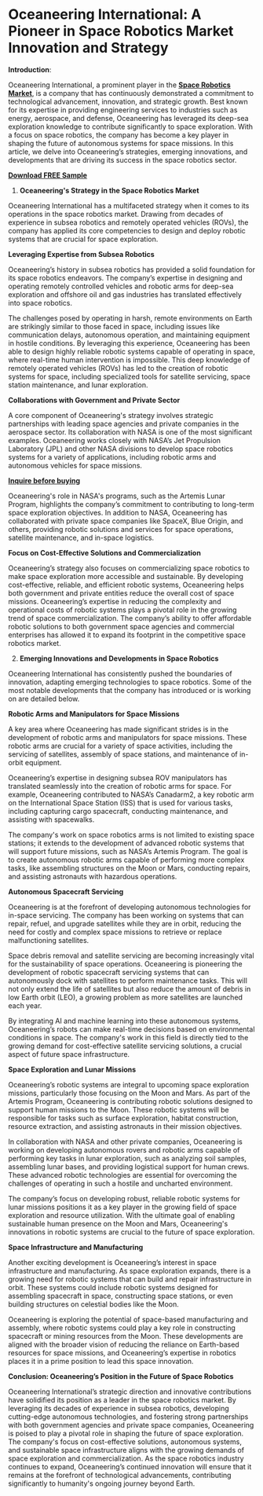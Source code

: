 # Oceaneering International: A Pioneer in Space Robotics Market Innovation and Strategy

**Introduction**:

Oceaneering International, a prominent player in the **[Space Robotics Market](https://www.nextmsc.com/report/space-robotics-market)**, is a company that has continuously demonstrated a commitment to technological advancement, innovation, and strategic growth. Best known for its expertise in providing engineering services to industries such as energy, aerospace, and defense, Oceaneering has leveraged its deep-sea exploration knowledge to contribute significantly to space exploration. With a focus on space robotics, the company has become a key player in shaping the future of autonomous systems for space missions. In this article, we delve into Oceaneering’s strategies, emerging innovations, and developments that are driving its success in the space robotics sector.

**[Download FREE Sample](https://www.nextmsc.com/space-robotics-market/request-sample)**

1. **Oceaneering's Strategy in the Space Robotics Market**

Oceaneering International has a multifaceted strategy when it comes to its operations in the space robotics market. Drawing from decades of experience in subsea robotics and remotely operated vehicles (ROVs), the company has applied its core competencies to design and deploy robotic systems that are crucial for space exploration.

**Leveraging Expertise from Subsea Robotics**

Oceaneering’s history in subsea robotics has provided a solid foundation for its space robotics endeavors. The company’s expertise in designing and operating remotely controlled vehicles and robotic arms for deep-sea exploration and offshore oil and gas industries has translated effectively into space robotics.

The challenges posed by operating in harsh, remote environments on Earth are strikingly similar to those faced in space, including issues like communication delays, autonomous operation, and maintaining equipment in hostile conditions. By leveraging this experience, Oceaneering has been able to design highly reliable robotic systems capable of operating in space, where real-time human intervention is impossible.
This deep knowledge of remotely operated vehicles (ROVs) has led to the creation of robotic systems for space, including specialized tools for satellite servicing, space station maintenance, and lunar exploration.

**Collaborations with Government and Private Sector**

A core component of Oceaneering's strategy involves strategic partnerships with leading space agencies and private companies in the aerospace sector. Its collaboration with NASA is one of the most significant examples. Oceaneering works closely with NASA’s Jet Propulsion Laboratory (JPL) and other NASA divisions to develop space robotics systems for a variety of applications, including robotic arms and autonomous vehicles for space missions.

**[Inquire before buying](https://www.nextmsc.com/space-robotics-market/inquire-before-buying)**

Oceaneering's role in NASA's programs, such as the Artemis Lunar Program, highlights the company’s commitment to contributing to long-term space exploration objectives. In addition to NASA, Oceaneering has collaborated with private space companies like SpaceX, Blue Origin, and others, providing robotic solutions and services for space operations, satellite maintenance, and in-space logistics.

**Focus on Cost-Effective Solutions and Commercialization**

Oceaneering’s strategy also focuses on commercializing space robotics to make space exploration more accessible and sustainable. By developing cost-effective, reliable, and efficient robotic systems, Oceaneering helps both government and private entities reduce the overall cost of space missions.
Oceaneering’s expertise in reducing the complexity and operational costs of robotic systems plays a pivotal role in the growing trend of space commercialization. The company’s ability to offer affordable robotic solutions to both government space agencies and commercial enterprises has allowed it to expand its footprint in the competitive space robotics market.

2. **Emerging Innovations and Developments in Space Robotics**

Oceaneering International has consistently pushed the boundaries of innovation, adapting emerging technologies to space robotics. Some of the most notable developments that the company has introduced or is working on are detailed below.

**Robotic Arms and Manipulators for Space Missions**

A key area where Oceaneering has made significant strides is in the development of robotic arms and manipulators for space missions. These robotic arms are crucial for a variety of space activities, including the servicing of satellites, assembly of space stations, and maintenance of in-orbit equipment.

Oceaneering’s expertise in designing subsea ROV manipulators has translated seamlessly into the creation of robotic arms for space. For example, Oceaneering contributed to NASA’s Canadarm2, a key robotic arm on the International Space Station (ISS) that is used for various tasks, including capturing cargo spacecraft, conducting maintenance, and assisting with spacewalks.

The company's work on space robotics arms is not limited to existing space stations; it extends to the development of advanced robotic systems that will support future missions, such as NASA’s Artemis Program. The goal is to create autonomous robotic arms capable of performing more complex tasks, like assembling structures on the Moon or Mars, conducting repairs, and assisting astronauts with hazardous operations.

**Autonomous Spacecraft Servicing**

Oceaneering is at the forefront of developing autonomous technologies for in-space servicing. The company has been working on systems that can repair, refuel, and upgrade satellites while they are in orbit, reducing the need for costly and complex space missions to retrieve or replace malfunctioning satellites.

Space debris removal and satellite servicing are becoming increasingly vital for the sustainability of space operations. Oceaneering is pioneering the development of robotic spacecraft servicing systems that can autonomously dock with satellites to perform maintenance tasks. This will not only extend the life of satellites but also reduce the amount of debris in low Earth orbit (LEO), a growing problem as more satellites are launched each year.

By integrating AI and machine learning into these autonomous systems, Oceaneering’s robots can make real-time decisions based on environmental conditions in space. The company's work in this field is directly tied to the growing demand for cost-effective satellite servicing solutions, a crucial aspect of future space infrastructure.

**Space Exploration and Lunar Missions**

Oceaneering’s robotic systems are integral to upcoming space exploration missions, particularly those focusing on the Moon and Mars. As part of the Artemis Program, Oceaneering is contributing robotic solutions designed to support human missions to the Moon. These robotic systems will be responsible for tasks such as surface exploration, habitat construction, resource extraction, and assisting astronauts in their mission objectives.

In collaboration with NASA and other private companies, Oceaneering is working on developing autonomous rovers and robotic arms capable of performing key tasks in lunar exploration, such as analyzing soil samples, assembling lunar bases, and providing logistical support for human crews. These advanced robotic technologies are essential for overcoming the challenges of operating in such a hostile and uncharted environment.

The company’s focus on developing robust, reliable robotic systems for lunar missions positions it as a key player in the growing field of space exploration and resource utilization. With the ultimate goal of enabling sustainable human presence on the Moon and Mars, Oceaneering's innovations in robotic systems are crucial to the future of space exploration.

**Space Infrastructure and Manufacturing**

Another exciting development is Oceaneering’s interest in space infrastructure and manufacturing. As space exploration expands, there is a growing need for robotic systems that can build and repair infrastructure in orbit. These systems could include robotic systems designed for assembling spacecraft in space, constructing space stations, or even building structures on celestial bodies like the Moon.

Oceaneering is exploring the potential of space-based manufacturing and assembly, where robotic systems could play a key role in constructing spacecraft or mining resources from the Moon. These developments are aligned with the broader vision of reducing the reliance on Earth-based resources for space missions, and Oceaneering’s expertise in robotics places it in a prime position to lead this space innovation.

**Conclusion: Oceaneering’s Position in the Future of Space Robotics**

Oceaneering International’s strategic direction and innovative contributions have solidified its position as a leader in the space robotics market. By leveraging its decades of experience in subsea robotics, developing cutting-edge autonomous technologies, and fostering strong partnerships with both government agencies and private space companies, Oceaneering is poised to play a pivotal role in shaping the future of space exploration.
The company's focus on cost-effective solutions, autonomous systems, and sustainable space infrastructure aligns with the growing demands of space exploration and commercialization. As the space robotics industry continues to expand, Oceaneering’s continued innovation will ensure that it remains at the forefront of technological advancements, contributing significantly to humanity's ongoing journey beyond Earth.

